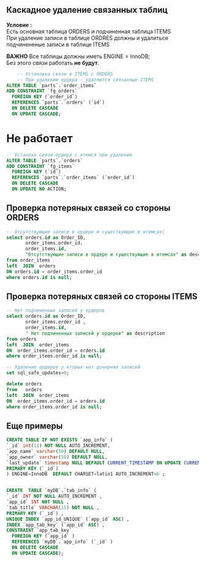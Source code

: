 ## Каскадное удаление связанных таблиц

**Условие :**  
Есть основная таблица ORDERS и подчиненная таблица ITEMS     
При удаление записи в таблице ORDRES должны и удалиться подчинененые записи в таблице ITEMS   


**ВАЖНО**
Все таблицы должны иметь ENGINE = InnoDB;   
Без этого связи работать **не будут**.



```sql
    -- Установка связи в ITEMS с ORDERS 
    -- При удалении ордера - удаляются связанные ITEMS
ALTER TABLE `parts`.`order_items` 
ADD CONSTRAINT `fg_orders`
  FOREIGN KEY (`order_id`)
  REFERENCES `parts`.`orders` (`id`)
  ON DELETE CASCADE
  ON UPDATE CASCADE;
```

# Не работает
```sql
-- Устанока связи ордера с итемся при удалении
ALTER TABLE `parts`.`orders` 
ADD CONSTRAINT `fg_items`
  FOREIGN KEY (`id`)
  REFERENCES `parts`.`order_items` (`order_id`)
  ON DELETE CASCADE
  ON UPDATE NO ACTION;
```

## Проверка потеряных связей со стороны ORDERS   
```sql
-- Отсутствующие записи в ордере и существующие в итемсах\
select orders.id as Order_ID, 
       order_items.order_id, 
       order_items.id,
       "Отсутствующие записи в ордере и существующие в итемсах" as description
from order_items 
left  JOIN  orders  
ON orders.id = order_items.order_id
where orders.id is null;
```

## Проверка потеряных связей со стороны ITEMS
```sql
-- Нет подчиненных записей у ордеров
select orders.id as Order_ID, 
       order_items.order_id , 
       order_items.id,
       " Нет подчиненных записей у ордеров" as description
from orders 
left  JOIN  order_items   
ON  order_items.order_id = orders.id
where order_items.order_id is null;

-- Удаление ордеров у кторых нет дочерних записей
set sql_safe_updates=0;

delete orders
from   orders  
left  JOIN  order_items   
ON  order_items.order_id = orders.id 
where order_items.order_id is null;
```

## Еще примеры

```sql
CREATE TABLE IF NOT EXISTS `app_info` (
`_id` int(11) NOT NULL AUTO_INCREMENT,
`app_name` varchar(50) DEFAULT NULL,
`app_owner` varchar(50) DEFAULT NULL,
`last_update` timestamp NULL DEFAULT CURRENT_TIMESTAMP ON UPDATE CURRENT_TIMESTAMP,
PRIMARY KEY (`_id`)
) ENGINE=InnoDB  DEFAULT CHARSET=latin1 AUTO_INCREMENT=6 ;


CREATE  TABLE `myDB`.`tab_info` (
`_id` INT NOT NULL AUTO_INCREMENT ,
`app_id` INT NOT NULL ,
`tab_title` VARCHAR(15) NOT NULL ,
PRIMARY KEY (`_id`) ,
UNIQUE INDEX `app_id_UNIQUE` (`app_id` ASC) ,
INDEX `app_tab_key` (`app_id` ASC) ,
CONSTRAINT `app_tab_key`
  FOREIGN KEY (`app_id` )
  REFERENCES `myDB`.`app_info` (`_id` )
  ON DELETE CASCADE
  ON UPDATE CASCADE); 
  ```
  


 
